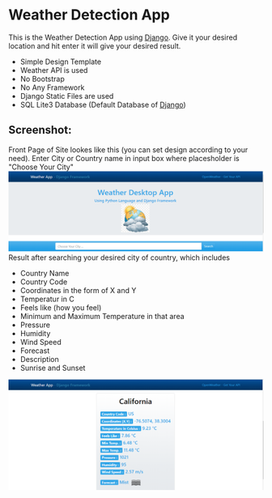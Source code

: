 # Weather Detection App 

This is the Weather Detection App using [Django](https://www.djangoproject.com/). Give it your desired location and hit enter it will give your desired result.


* Simple Design Template
* Weather API is used 
* No Bootstrap 
* No Any Framework
* Django Static Files are used 
* SQL Lite3 Database (Default Database of [Django](https://www.djangoproject.com/))

## Screenshot:
Front Page of Site lookes like this (you can set design according to your need).
Enter City or Country name in input box where placesholder is "Choose Your City"
![image](images/siteSS.png)
Result after searching your desired city of country, which includes 
* Country Name
* Country Code
* Coordinates in the form of X and Y
* Temperatur in C
* Feels like (how you feel)
* Minimum and Maximum Temperature in that area
* Pressure 
* Humidity
* Wind Speed 
* Forecast
* Description
* Sunrise and Sunset

![image2](images/siteSS2.png)

